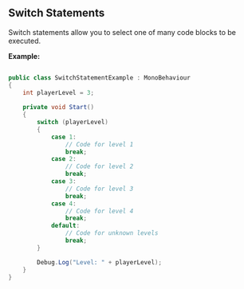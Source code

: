 

## Switch Statements
Switch statements allow you to select one of many code blocks to be executed.

**Example:**

```csharp

public class SwitchStatementExample : MonoBehaviour
{
	int playerLevel = 3;
	
    private void Start()
    {
		switch (playerLevel)
		{
		    case 1:
		        // Code for level 1
		        break;
		    case 2:
		        // Code for level 2
		        break;
		    case 3:
		        // Code for level 3
		        break;
		    case 4:
		        // Code for level 4
		        break;
		    default:
		        // Code for unknown levels
		        break;
		}

        Debug.Log("Level: " + playerLevel);
    }
}
```
